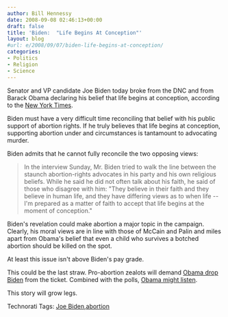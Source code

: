 ```yaml
---
author: Bill Hennessy
date: 2008-09-08 02:46:13+00:00
draft: false
title: 'Biden:  "Life Begins At Conception"'
layout: blog
#url: e/2008/09/07/biden-life-begins-at-conception/
categories:
- Politics
- Religion
- Science
---
```


Senator and VP candidate Joe Biden today broke from the DNC and from Barack Obama declaring his belief that life begins at conception, according to the [New York Times](https://www.nytimes.com/2008/09/08/us/politics/08campaign.html?_r=1&hp&oref=slogin).

 

Biden must have a very difficult time reconciling that belief with his public support of abortion rights. If he truly believes that life begins at conception, supporting abortion under and circumstances is tantamount to advocating murder.

 

Biden admits that he cannot fully reconcile the two opposing views:

 

>   
> 
> In the interview Sunday, Mr. Biden tried to walk the line between the staunch abortion-rights advocates in his party and his own religious beliefs. While he said he did not often talk about his faith, he said of those who disagree with him: "They believe in their faith and they believe in human life, and they have differing views as to when life -- I'm prepared as a matter of faith to accept that life begins at the moment of conception."
> 
> 

 

Biden's revelation could make abortion a major topic in the campaign. Clearly, his moral views are in line with those of McCain and Palin and miles apart from Obama's belief that even a child who survives a botched abortion should be killed on the spot.

 

At least this issue isn't above Biden's pay grade.

 

This could be the last straw. Pro-abortion zealots will demand [Obama drop Biden](https://hennessysview.com/2008/09/06/the-post-palin-electoral-college-map/) from the ticket. Combined with the polls, [Obama might listen](https://hennessysview.com/2008/09/07/holy-hockey-mom-mccain-double-digits-with-likely-voters/).

 

This story will grow legs.

 

Technorati Tags: [Joe Biden](https://technorati.com/tags/Joe%20Biden),[abortion](https://technorati.com/tags/abortion)
